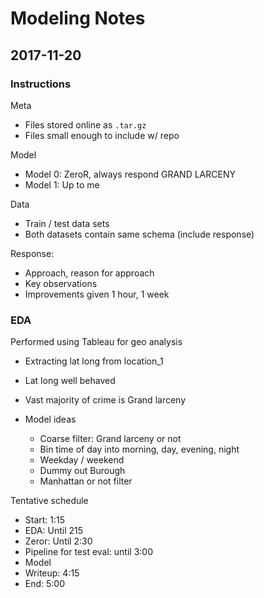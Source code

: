 # Modeling Notes

## 2017-11-20

### Instructions

Meta
 - Files stored online as `.tar.gz`
 - Files small enough to include w/ repo
 
Model

 - Model 0: ZeroR, always respond GRAND LARCENY
 - Model 1: Up to me

Data

 - Train / test data sets
 - Both datasets contain same schema (include response)
 
Response:

 - Approach, reason for approach
 - Key observations
 - Improvements given 1 hour, 1 week
 
### EDA

Performed using Tableau for geo analysis

 - Extracting lat long from location_1
 - Lat long well behaved
 - Vast majority of crime is Grand larceny
 
- Model ideas
  - Coarse filter: Grand larceny or not
  - Bin time of day into morning, day, evening, night
  - Weekday / weekend
  - Dummy out Burough
  - Manhattan or not filter

Tentative schedule
 - Start: 1:15
 - EDA: Until 215
 - Zeror: Until 2:30
 - Pipeline for test eval: until 3:00
 - Model
 - Writeup: 4:15
 - End: 5:00